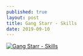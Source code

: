 ```yaml
---
published: true
layout: post
title: Gang Starr - Skills
date: 2019-09-10
---
```

[![Gang Starr - Skills](https://youtu.be/8KgtGs1ny0k)](http://www.youtube.com/watch?v=8KgtGs1ny0k "Gang Starr - Skills")
